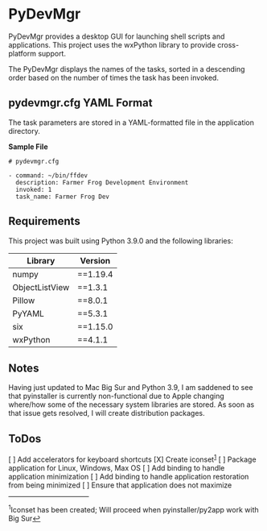 # PyDevMgr

PyDevMgr provides a desktop GUI for launching shell scripts and applications. This project uses the wxPython library to provide cross-platform support.

The PyDevMgr displays the names of the tasks, sorted in a descending order based on the number of times the task has been invoked.

## pydevmgr.cfg YAML Format

The task parameters are stored in a YAML-formatted file in the application directory.

**Sample File**
```
# pydevmgr.cfg

- command: ~/bin/ffdev
  description: Farmer Frog Development Environment
  invoked: 1
  task_name: Farmer Frog Dev
```

## Requirements

This project was built using Python 3.9.0 and the following libraries:


| Library | Version |
| ------- | ------- |
| numpy   | ==1.19.4 |
| ObjectListView | ==1.3.1 |
| Pillow | ==8.0.1 |
| PyYAML | ==5.3.1 |
| six | ==1.15.0 |
| wxPython | ==4.1.1 |

## Notes

Having just updated to Mac Big Sur and Python 3.9, I am saddened to see that pyinstaller is currently non-functional due to Apple changing where/how some of the necessary system libraries are stored. As soon as that issue gets resolved, I will create distribution packages.

## ToDos

[ ] Add accelerators for keyboard shortcuts
[X] Create iconset<sup><a href="#fn1">1</a></sup>
[ ] Package application for Linux, Windows, Max OS
[ ] Add binding to handle application minimization
[ ] Add binding to handle application restoration from being minimized
[ ] Ensure that application does not maximize
<hr style="width: 10rem; height: 1px; border: none; background: #000;">
<sup id="fn1">1</sup>Iconset has been created; Will proceed when pyinstaller/py2app work with Big Sur<a href="#fnid1">&#x21a9;</a>